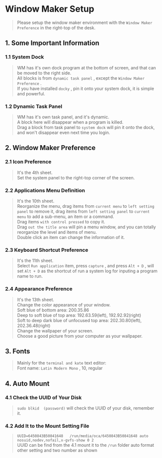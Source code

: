 # Window Maker Setup
> Please setup the window maker environment with the `Window Maker Preference` in the right-top of the desk.  

## 1. Some Important Information
### 1.1 System Dock
> WM has it's own dock program at the bottom of screen, and that can be moved to the right side.  
> All blocks is from `dynamic task panel` , except the `Window Maker Preference` .  
> If you have installed `docky` , pin it onto your system dock, it is simple and powerful.  

### 1.2 Dynamic Task Panel
> WM has it's own task panel, and it's dynamic.  
> A block here will disappear when a program is killed.  
> Drag a block from task panel to `system dock` will pin it onto the dock, and won't disappear even next time you login.  

## 2. Window Maker Preference
### 2.1 Icon Preference
> It's the 4th sheet.  
> Set the system panel to the right-top corner of the screen.  

### 2.2 Applications Menu Definition
> It's the 10th sheet.  
> Reorganize the menu, drag items from `current menu` to `left setting panel` to remove it, drag items from `left setting panel` to `current menu` to add a sub-menu, an item or a command.  
> Drag items `with control pressed` to copy it.  
> Drag `out the title area`  will pin a menu window, and you can totally reorganize the level and items of menu.  
> Double click an item can change the information of it.  

### 2.3 Keyboard Shortcut Preference
> It's the 11th sheet.  
> Select `Run application` item, press `capture` , and press `Alt + D` , will set `Alt + D`  as the shortcut of run a system log for inputing a program name to run.

### 2.4 Appearance Preference
> It's the 13th sheet.  
> Change the color appearance of your window.  
> Soft blue of bottom area: 200.35.86  
> Deep to soft blue of top area: 192.63.59(left), 192.92.92(right)  
> Soft to deep dark blue of unfocused top area: 202.30.80(left), 202.36.48(right)  
> Change the wallpaper of your screen.  
> Choose a good picture from your computer as your wallpaper.  

## 3. Fonts
> Mainly for the `terminal and kate` text editor:  
> Font name: `Latin Modern Mono` , 10, regular  

## 4. Auto Mount
### 4.1 Check the UUID of Your Disk
> `sudo blkid  (password)` will check the UUID of your disk, remember it.  

### 4.2 Add It to the Mount Setting File
> `UUID=6450843B50841648   /run/media/oca/6450843B50841648 auto    nosuid,nodev,nofail,x-gvfs-show 0 2`  
> UUID can be find from the 4.1	mount it to the `/run` folder	auto format	other setting and two number as shown  

